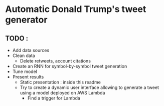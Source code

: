 # Automatic Donald Trump's tweet generator
## TODO : 
* Add data sources
* Clean data
  * Delete retweets, account citations
* Create an RNN for symbol-by-symbol tweet generation
* Tune model
* Present results
  * Static presentation : inside this readme
  * Try to create a dynamic user interface allowing to generate a tweet using a model deployed on AWS Lambda
    * Find a trigger for Lambda
